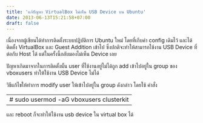 ```yaml
---
title: 'แก้ปัญหา VirtualBox ไม่เห็น USB Device บน Ubuntu'
date: 2013-06-13T15:21:58+07:00
draft: false
---
```

เนื่องจากผู้เขียนได้ทำการติดตั้งระบบปฏิบัติการ Ubuntu ใหม่ โดยที่เกีบค่า config เดิมไว้  และได้ติดตั้ง VirtualBox และ Guest Addition เข้าไป ซึ่งปกติจะทำให้สามารถใช้งาน USB Device ที่ต่อกับ Host ได้ แต่ในครั้งนี้กลับมองไม่เห็น Device เลย  

ปัญหาเกิดมาจากในการติดตั้งนั้น user ที่ใช้งานอยู่ไม่ได้ถูก add เข้าไปอยู่ใน group ของ vboxusers ทำให้ใช้งาน USB Device ไม่ได้ 

วิธีแก้ไขให้ทำการ modify user ให้เข้าไปอยู่ใน group ดังกล่าว โดยใช้ คำสั่ง
   <table class="table table-bordered">
         <td>
            # sudo  usermod -aG vboxusers clusterkit 
         </td>
   </table>

และ reboot ก็จะทำให้ใช้งาน usb device ใน virtual box ได้